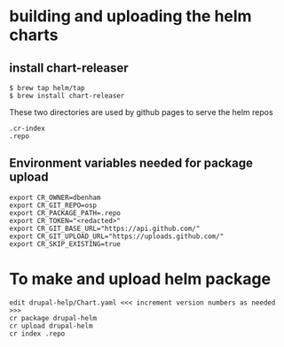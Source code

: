 # building and uploading the helm charts

## install chart-releaser
```
$ brew tap helm/tap
$ brew install chart-releaser
```

These two directories are used by github pages to serve the helm repos

```
.cr-index
.repo
```


## Environment variables needed for package upload
```
export CR_OWNER=dbenham
export CR_GIT_REPO=osp
export CR_PACKAGE_PATH=.repo
export CR_TOKEN="<redacted>"
export CR_GIT_BASE_URL="https://api.github.com/"
export CR_GIT_UPLOAD_URL="https://uploads.github.com/"
export CR_SKIP_EXISTING=true

```

# To make and upload helm package

```
edit drupal-help/Chart.yaml <<< increment version numbers as needed >>>
cr package drupal-helm
cr upload drupal-helm
cr index .repo
```